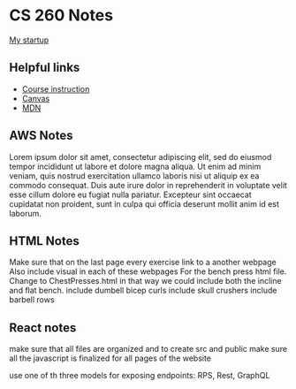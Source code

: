 # CS 260 Notes

[My startup](https://simon.cs260.click)

## Helpful links

- [Course instruction](https://github.com/webprogramming260)
- [Canvas](https://byu.instructure.com)
- [MDN](https://developer.mozilla.org)

## AWS Notes

Lorem ipsum dolor sit amet, consectetur adipiscing elit, sed do eiusmod tempor incididunt ut labore et dolore magna aliqua. Ut enim ad minim veniam, quis nostrud exercitation ullamco laboris nisi ut aliquip ex ea commodo consequat. Duis aute irure dolor in reprehenderit in voluptate velit esse cillum dolore eu fugiat nulla pariatur. Excepteur sint occaecat cupidatat non proident, sunt in culpa qui officia deserunt mollit anim id est laborum.

## HTML Notes

Make sure that on the last page every exercise link to a another webpage
Also include visual in each of these webpages
For the bench press html file. Change to ChestPresses.html in that way we could include both the incline and flat bench.
include dumbell bicep curls
include skull crushers 
include barbell rows


## React notes

make sure that all files are organized and to create src and public
make sure all the javascript is finalized for all pages of the website

use one of th three models for exposing endpoints: RPS, Rest, GraphQL